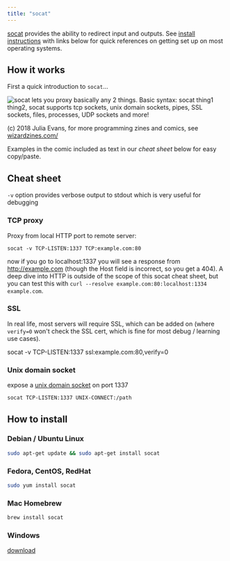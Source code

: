 ```yaml
---
title: "socat"
---
```


[socat](http://www.dest-unreach.org/socat/) provides the ability to redirect
input and outputs. See [install instructions](#how-to-install) with links below
for quick references on getting set up on most operating systems.

## How it works

First a quick introduction to `socat`...

![socat lets you proxy basically any 2 things. Basic syntax: socat thing1 thing2, socat supports tcp sockets, unix domain sockets, pipes, SSL sockets, files, processes, UDP sockets and more!](/img/external/socat-julia-evans.jpeg)

(c) 2018 Julia Evans, for more programming zines and comics, see
[wizardzines.com/](https://wizardzines.com/)

Examples in the comic included as text in our _cheat sheet_ below for easy
copy/paste.

## Cheat sheet

`-v` option provides verbose output to stdout which is very useful for debugging

### TCP proxy

Proxy from local HTTP port to remote server:

```
socat -v TCP-LISTEN:1337 TCP:example.com:80
```

now if you go to localhost:1337 you will see a response from http://example.com
(though the Host field is incorrect, so you get a 404). A deep dive into HTTP is
outside of the scope of this socat cheat sheet, but you can test this with
`curl --resolve example.com:80:localhost:1334 example.com`.

### SSL

In real life, most servers will require SSL, which can be added on (where
`verify=0` won't check the SSL cert, which is fine for most debug / learning use
cases).

socat -v TCP-LISTEN:1337 ssl:example.com:80,verify=0

### Unix domain socket

expose a [unix domain socket](http://man7.org/linux/man-pages/man7/unix.7.html)
on port 1337

```
socat TCP-LISTEN:1337 UNIX-CONNECT:/path
```

## How to install

### Debian / Ubuntu Linux

```bash
sudo apt-get update && sudo apt-get install socat
```

### Fedora, CentOS, RedHat

```bash
sudo yum install socat
```

### Mac Homebrew

```bash
brew install socat
```

### Windows

[download](https://sourceforge.net/projects/unix-utils/files/socat/)
